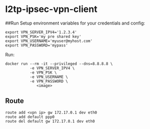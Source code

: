 l2tp-ipsec-vpn-client
===

##Run
Setup environment variables for your credentials and config:

    export VPN_SERVER_IPV4='1.2.3.4'
    export VPN_PSK='my pre shared key'
    export VPN_USERNAME='myuser@myhost.com'
    export VPN_PASSWORD='mypass'

Run:

    docker run --rm -it --privileged --dns=8.8.8.8 \
               -e VPN_SERVER_IPV4 \
               -e VPN_PSK \
               -e VPN_USERNAME \
               -e VPN_PASSWORD \
                  <image>

## Route

    route add <vpn ip> gw 172.17.0.1 dev eth0
    route add default ppp0
    route del default gw 172.17.0.1 dev eth0
